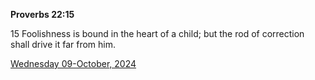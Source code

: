 **Proverbs 22:15**

15 Foolishness is bound in the heart of a child; but the rod of correction shall drive it far from him.

[Wednesday 09-October, 2024](https://getbible.life/kjv/Proverbs/22/15)

